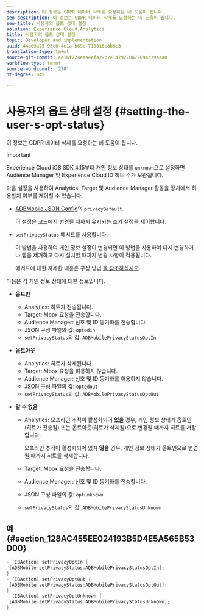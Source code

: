 ```yaml
---
description: 이 정보는 GDPR 데이터 삭제를 요청하는 데 도움이 됩니다.
seo-description: 이 정보는 GDPR 데이터 삭제를 요청하는 데 도움이 됩니다.
seo-title: 사용자의 옵트 상태 설정
solution: Experience Cloud,Analytics
title: 사용자의 옵트 상태 설정
topic: Developer and implementation
uuid: 44a09a25-93c6-4e1a-b69e-710018e8b6c3
translation-type: tm+mt
source-git-commit: ae16f224eeaeefa29b2e1479270a72694c79aaa0
workflow-type: tm+mt
source-wordcount: '270'
ht-degree: 84%

---
```



# 사용자의 옵트 상태 설정 {#setting-the-user-s-opt-status}

이 정보는 GDPR 데이터 삭제를 요청하는 데 도움이 됩니다.

>[!IMPORTANT]
>
>Experience Cloud iOS SDK 4.15부터 개인 정보 상태를 `unknown`으로 설정하면 Audience Manager 및 Experience Cloud ID 히트 수가 보관됩니다.

다음 설정을 사용하여 Analytics, Target 및 Audience Manager 활동을 장치에서 허용할지 여부를 제어할 수 있습니다.

* [ADBMobile JSON Config](/help/ios/configuration/json-config/json-config.md)의 `privacyDefault`.

   이 설정은 코드에서 변경될 때까지 유지되는 초기 설정을 제어합니다.

* `setPrivacyStatus` 메서드를 사용합니다.

   이 방법을 사용하여 개인 정보 설정이 변경되면 이 방법을 사용하여 다시 변경하거나 앱을 제거하고 다시 설치할 때까지 변경 사항이 적용됩니다.

   메서드에 대한 자세한 내용은 구성 방법 [을 참조하십시오](/help/ios/configuration/json-config/json-config.md).

다음은 각 개인 정보 상태에 대한 정보입니다.

* **옵트인**

   * Analytics: 히트가 전송됩니다.
   * Target: Mbox 요청을 전송합니다.
   *  Audience Manager: 신호 및 ID 동기화를 전송합니다.
   * JSON 구성 파일의 값: `optedin`
   * `setPrivacyStatus`의 값: `ADBMobilePrivacyStatusOptIn`

* **옵트아웃**

   * Analytics: 히트가 삭제됩니다.
   * Target: Mbox 요청을 허용하지 않습니다.
   * Audience Manager: 신호 및 ID 동기화를 허용하지 않습니다.
   * JSON 구성 파일의 값: `optedout`
   * `setPrivacyStatus`의 값: `ADBMobilePrivacyStatusOptOut`

* **알 수 없음**

   * Analytics: 오프라인 추적이 활성화되어 **있을** 경우, 개인 정보 상태가 옵트인(히트가 전송됨) 또는 옵트아웃(히트가 삭제됨)으로 변경될 때까지 히트를 저장합니다.

      오프라인 추적이 활성화되어 있지 **않을** 경우, 개인 정보 상태가 옵트인으로 변경될 때까지 히트를 삭제합니다.

   * Target: Mbox 요청을 전송합니다.
   *  Audience Manager: 신호 및 ID 동기화를 전송합니다.
   * JSON 구성 파일의 값: `optunknown`
   * `setPrivacyStatus`의 값: `ADBMobilePrivacyStatusUnknown`

## 예 {#section_128AC455EE024193B5D4E5A565B53D00}

```objective-c
- (IBAction) setPrivacyOptIn { 
 [ADBMobile setPrivacyStatus:ADBMobilePrivacyStatusOptIn]; 
} 
- (IBAction) setPrivacyOptOut { 
 [ADBMobile setPrivacyStatus:ADBMobilePrivacyStatusOptOut]; 
} 
- (IBAction) setPrivacyOptUnknown { 
 [ADBMobile setPrivacyStatus:ADBMobilePrivacyStatusUnknown]; 
}
```

